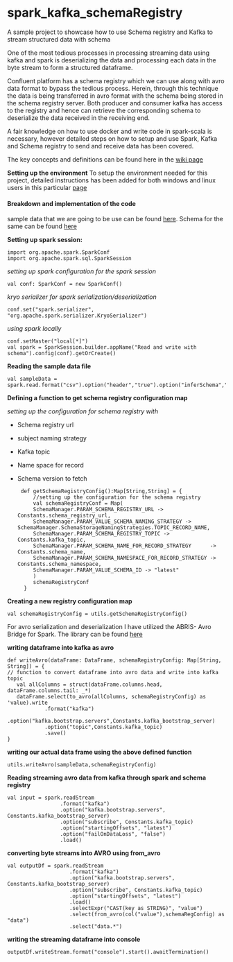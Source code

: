 # spark_kafka_schemaRegistry
A sample project to showcase how to use Schema registry and Kafka to stream structured data with schema

One of the most tedious processes in processing streaming data using kafka and spark is deserializing the data and processing each data in the byte stream to form a structured dataframe.

Confluent platform has a schema registry which we can use along with avro data format to bypass the tedious process. Herein, through this technique the data is being transferred in avro format with the schema being stored in the schema registry server. Both producer and consumer kafka has access to the registry and hence can retrieve the corresponding schema to deserialize the data received in the receiving end.

A fair knowledge on how to use docker and write code in spark-scala is necessary, however detailed steps on how to setup and use Spark, Kafka and Schema registry to send and receive data has been covered.

The key concepts and definitions can be found here in the [wiki page](https://github.com/abyakod/kafka_with_schema_registry_spark/wiki/Key-terms-and-definition)

**Setting up the environment** 
To setup the environment needed for this project, detailed instructions has been added for both windows and linux users in this particular [page](https://github.com/abyakod/kafka_with_schema_registry_spark/wiki/Setting-up-the-environment)

#### Breakdown and implementation of the code

sample data that we are going to be use can be found [here](https://github.com/abyakod/kafka_with_schema_registry_spark/blob/master/src/main/resources/dataset/sampledata.csv). Schema for the same can be found [here](https://github.com/abyakod/kafka_with_schema_registry_sparky/blob/master/src/main/resources/schema/sample.avsc)


**Setting up spark session:**

    import org.apache.spark.SparkConf
    import org.apache.spark.sql.SparkSession

*setting up spark configuration for the spark session*
    
    val conf: SparkConf = new SparkConf()

*kryo serializer for spark serialization/deserialization*

    conf.set("spark.serializer", "org.apache.spark.serializer.KryoSerializer")

*using spark locally*

    conf.setMaster("local[*]")
    val spark = SparkSession.builder.appName("Read and write with schema").config(conf).getOrCreate()

**Reading the sample data file**

    val sampleData = spark.read.format("csv").option("header","true").option("inferSchema","true").load(Constants.sampleDataFile)

**Defining a function to get schema registry configuration map**

*setting up the configuration for schema registry with*

* Schema registry url
* subject naming strategy
* Kafka topic
* Name space for record
* Schema version to fetch 
    
       def getSchemaRegistryConfig():Map[String,String] = {
           //setting up the configuration for the schema registry
           val schemaRegistryConf = Map(    
           SchemaManager.PARAM_SCHEMA_REGISTRY_URL -> Constants.schema_registry_url,
           SchemaManager.PARAM_VALUE_SCHEMA_NAMING_STRATEGY -> SchemaManager.SchemaStorageNamingStrategies.TOPIC_RECORD_NAME,
           SchemaManager.PARAM_SCHEMA_REGISTRY_TOPIC -> Constants.kafka_topic,
           SchemaManager.PARAM_SCHEMA_NAME_FOR_RECORD_STRATEGY      -> Constants.schema_name,
           SchemaManager.PARAM_SCHEMA_NAMESPACE_FOR_RECORD_STRATEGY -> Constants.schema_namespace,
           SchemaManager.PARAM_VALUE_SCHEMA_ID -> "latest"
           )
           schemaRegistryConf
        }

**Creating a new registry configuration map**

``val schemaRegistryConfig = utils.getSchemaRegistryConfig()``

For avro serialization and deserialization I have utilized the ABRIS- Avro Bridge for Spark. The library can be found [here](https://github.com/AbsaOSS/ABRiS)

**writing dataframe into kafka as avro**

    def writeAvro(dataFrame: DataFrame, schemaRegistryConfig: Map[String, String]) = {
    // function to convert dataframe into avro data and write into kafka topic 
       val allColumns = struct(dataFrame.columns.head, dataFrame.columns.tail: _*)
       dataFrame.select(to_avro(allColumns, schemaRegistryConfig) as 'value).write
                .format("kafka")
                .option("kafka.bootstrap.servers",Constants.kafka_bootstrap_server)
                .option("topic",Constants.kafka_topic)
                .save()
    }

**writing our actual data frame using the above defined function**

`` utils.writeAvro(sampleData,schemaRegistryConfig) ``

**Reading streaming avro data from kafka through spark and schema registry**

    val input = spark.readStream
                     .format("kafka")
                     .option("kafka.bootstrap.servers", Constants.kafka_bootstrap_server)
                     .option("subscribe", Constants.kafka_topic)
                     .option("startingOffsets", "latest")
                     .option("failOnDataLoss", "false")
                     .load()

**converting byte streams into AVRO using from_avro**

    val outputDf = spark.readStream
                        .format("kafka")
                        .option("kafka.bootstrap.servers", Constants.kafka_bootstrap_server)
                        .option("subscribe", Constants.kafka_topic)
                        .option("startingOffsets", "latest")
                        .load()
                        .selectExpr("CAST(key as STRING)", "value")
                        .select(from_avro(col("value"),schemaRegConfig) as "data")
                        .select("data.*")

**writing the streaming dataframe into console**

``outputDf.writeStream.format("console").start().awaitTermination()``


